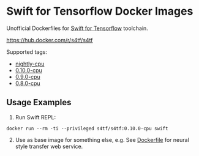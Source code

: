 # Swift for Tensorflow Docker Images

Unofficial Dockerfiles for [Swift for Tensorflow](https://www.tensorflow.org/swift) toolchain.

https://hub.docker.com/r/s4tf/s4tf

Supported tags:
 * [nightly-cpu](nightly/ubuntu/18.04/cpu/Dockerfile)
 * [0.10.0-cpu](0.10/ubuntu/18.04/cpu/Dockerfile)
 * [0.9.0-cpu](0.9/ubuntu/18.04/cpu/Dockerfile)
 * [0.8.0-cpu](0.8/ubuntu/18.04/cpu/Dockerfile)

## Usage Examples

1. Run Swift REPL:
```
docker run --rm -ti --privileged s4tf/s4tf:0.10.0-cpu swift
```

2. Use as base image for something else, 
e.g. See [Dockerfile](https://github.com/vvmnnnkv/s4tf-style-transfer-service/blob/master/Dockerfile) for neural style transfer web service.
